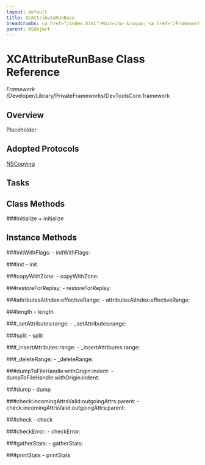 ```yaml
---
layout: default
title: XCAttributeRunBase
breadcrumbs: <a href="/index.html">Main</a> &raquo; <a href="/Frameworks.html">Framework</a> &raquo; <a href="/Frameworks/DevToolsCore.html">DevToolsCore</a> &raquo; XCAttributeRunBase
parent: NSObject 
---
```

# XCAttributeRunBase Class Reference

*Framework* /Developer/Library/PrivateFrameworks/DevToolsCore.framework

## Overview

Placeholder

## Adopted Protocols

[NSCopying]()

## Tasks

## Class Methods

<a name="+initialize"></a>
###initialize
    + initialize

## Instance Methods

<a name="-initWithFlags:"></a>
###initWithFlags:
    - initWithFlags:

<a name="-init"></a>
###init
    - init

<a name="-copyWithZone:"></a>
###copyWithZone:
    - copyWithZone:

<a name="-restoreForReplay:"></a>
###restoreForReplay:
    - restoreForReplay:

<a name="-attributesAtIndex:effectiveRange:"></a>
###attributesAtIndex:effectiveRange:
    - attributesAtIndex:effectiveRange:

<a name="-length"></a>
###length
    - length

<a name="-_setAttributes:range:"></a>
###_setAttributes:range:
    - _setAttributes:range:

<a name="-split"></a>
###split
    - split

<a name="-_insertAttributes:range:"></a>
###_insertAttributes:range:
    - _insertAttributes:range:

<a name="-_deleteRange:"></a>
###_deleteRange:
    - _deleteRange:

<a name="-dumpToFileHandle:withOrigin:indent:"></a>
###dumpToFileHandle:withOrigin:indent:
    - dumpToFileHandle:withOrigin:indent:

<a name="-dump"></a>
###dump
    - dump

<a name="-check:incomingAttrsValid:outgoingAttrs:parent:"></a>
###check:incomingAttrsValid:outgoingAttrs:parent:
    - check:incomingAttrsValid:outgoingAttrs:parent:

<a name="-check"></a>
###check
    - check

<a name="-checkError:"></a>
###checkError:
    - checkError:

<a name="-gatherStats:"></a>
###gatherStats:
    - gatherStats:

<a name="-printStats"></a>
###printStats
    - printStats


